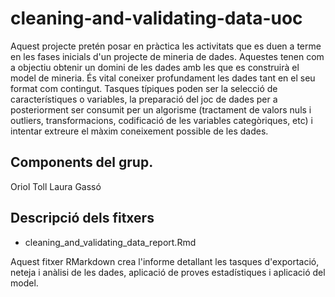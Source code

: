 # cleaning-and-validating-data-uoc
Aquest projecte pretén posar en pràctica les activitats que es duen a terme en les fases inicials d'un projecte de mineria de dades. Aquestes tenen com a objectiu obtenir un domini de les dades amb les que es construirà el model de mineria. És vital coneixer profundament les dades tant en el seu format com contingut. Tasques típiques poden ser la selecció de característiques o variables, la preparació del joc de dades per a posteriorment ser consumit per un algorisme (tractament de valors nuls i outliers, transformacions, codificació de les variables categòriques, etc) i intentar extreure el màxim coneixement possible de les dades.


## Components del grup.
Oriol Toll
Laura Gassó

## Descripció dels fitxers
- cleaning_and_validating_data_report.Rmd

Aquest fitxer RMarkdown crea l'informe detallant les tasques d'exportació, neteja i anàlisi de les dades, aplicació de proves estadístiques i aplicació del model.


